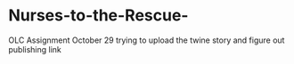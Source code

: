 # Nurses-to-the-Rescue-
OLC Assignment
October 29 trying to upload the twine story and figure out publishing link
